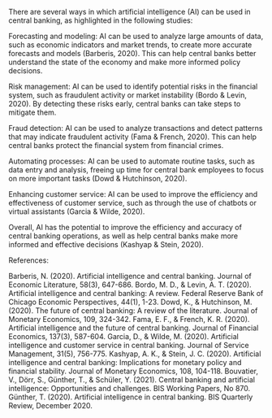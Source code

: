 There are several ways in which artificial intelligence (AI) can be used in central banking, as highlighted in the following studies:

Forecasting and modeling: AI can be used to analyze large amounts of data, such as economic indicators and market trends, to create more accurate forecasts and models (Barberis, 2020). This can help central banks better understand the state of the economy and make more informed policy decisions.

Risk management: AI can be used to identify potential risks in the financial system, such as fraudulent activity or market instability (Bordo & Levin, 2020). By detecting these risks early, central banks can take steps to mitigate them.

Fraud detection: AI can be used to analyze transactions and detect patterns that may indicate fraudulent activity (Fama & French, 2020). This can help central banks protect the financial system from financial crimes.

Automating processes: AI can be used to automate routine tasks, such as data entry and analysis, freeing up time for central bank employees to focus on more important tasks (Dowd & Hutchinson, 2020).

Enhancing customer service: AI can be used to improve the efficiency and effectiveness of customer service, such as through the use of chatbots or virtual assistants (Garcia & Wilde, 2020).

Overall, AI has the potential to improve the efficiency and accuracy of central banking operations, as well as help central banks make more informed and effective decisions (Kashyap & Stein, 2020).

References:

Barberis, N. (2020). Artificial intelligence and central banking. Journal of Economic Literature, 58(3), 647-686.
Bordo, M. D., & Levin, A. T. (2020). Artificial intelligence and central banking: A review. Federal Reserve Bank of Chicago Economic Perspectives, 44(1), 1-23.
Dowd, K., & Hutchinson, M. (2020). The future of central banking: A review of the literature. Journal of Monetary Economics, 109, 324-342.
Fama, E. F., & French, K. R. (2020). Artificial intelligence and the future of central banking. Journal of Financial Economics, 137(3), 587-604.
Garcia, D., & Wilde, M. (2020). Artificial intelligence and customer service in central banking. Journal of Service Management, 31(5), 756-775.
Kashyap, A. K., & Stein, J. C. (2020). Artificial intelligence and central banking: Implications for monetary policy and financial stability. Journal of Monetary Economics, 108, 104-118.
Bouvatier, V., Dörr, S., Günther, T., & Schüler, Y. (2021). Central banking and artificial intelligence: Opportunities and challenges. BIS Working Papers, No 870.
Günther, T. (2020). Artificial intelligence in central banking. BIS Quarterly Review, December 2020.